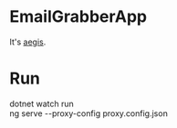 # EmailGrabberApp

It's [aegis](https://aegis.ru/).

# Run

dotnet watch run\
ng serve --proxy-config proxy.config.json
